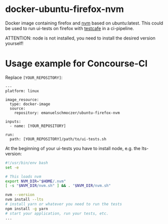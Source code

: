 # docker-ubuntu-firefox-nvm
Docker image containing firefox and [nvm](https://github.com/nvm-sh/nvm) based on ubuntu:latest. This could be used to run ui-tests on firefox with [testcafe](https://github.com/DevExpress/testcafe) in a ci-pipeline.

ATTENTION: node is not installed, you need to install the desired version yourself!

# Usage example for Concourse-CI
Replace ```[YOUR_REPOSITORY]```:
```
---
platform: linux

image_resource:
  type: docker-image
  source:
    repository: emanuelschmoczer/ubuntu-firefox-nvm

inputs:
  - name: [YOUR_REPOSITORY]

run:
  path: [YOUR_REPOSITORY]/path/to/ui-tests.sh
```

At the beginning of your ui-tests you have to install node, e.g. the lts-version:
```bash
#!/usr/bin/env bash
set -e

# This loads nvm
export NVM_DIR="$HOME/.nvm"
[ -s "$NVM_DIR/nvm.sh" ] && . "$NVM_DIR/nvm.sh"

nvm --version
nvm install --lts
# install yarn or whatever you need to run the tests
npm install -g yarn
# start your application, run your tests, etc.
...
```

